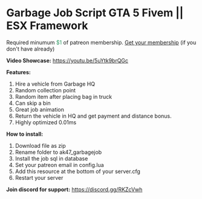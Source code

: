 <h1>Garbage Job Script GTA 5 Fivem || ESX Framework</h1>
<p>Required minumum <span style="color: #339966;">$1</span> of patreon membership. <a href="https://patreon.com/menanak47" target="_blank">Get your membership</a> (if you don't have already)</p>
<p><strong>Video Showcase:</strong> <a href="https://youtu.be/e6dLmMyo_7Y">https://youtu.be/5uYtk9brQGc</a></p>
<p><strong>Features:</strong></p>
<ol>
<li>Hire a vehicle from Garbage HQ</li>
<li>Random collection point</li>
<li>Random item after placing bag in truck</li>
<li>Can skip a bin</li>
<li>Great job animation</li>
<li>Return the vehicle in HQ and get payment and distance bonus.</li>
<li>Highly optimized 0.01ms</li>
</ol>
<p><strong>How to install:</strong></p>
<ol>
<li>Download file as zip</li>
<li>Rename folder to ak47_garbagejob</li>
<li>Install the job sql in database</li>
<li>Set your patreon email in config.lua</li>
<li>Add this resource at the bottom of your server.cfg</li>
<li>Restart your server</li>
</ol>
<p><strong>Join discord for support:</strong> <a href="https://discord.gg/RKZcVwh">https://discord.gg/RKZcVwh</a></p>
